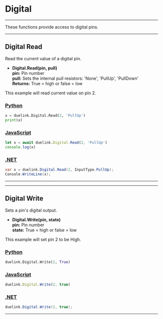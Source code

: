 # Digital

---

These functions provide access to digital pins.

---

## Digital Read

Read the current value of a digital pin.

- **Digital.Read(pin, pull)** <br>
**pin:** Pin number <br> 
**pull:** Sets the internal pull resistors: 'None', 'PullUp', 'PullDown' <br>
**Returns:** True = high or  false = low 

This example will read current value on pin 2.

### [Python](#tab/py)
```py
x = duelink.Digital.Read(2, 'PullUp')
print(x)
```

### [JavaScript](#tab/js)
```js
let x = await duelink.Digital.Read(2, 'PullUp')
console.log(x)
```

### [.NET](#tab/net) 
```cs
var x = duelink.Digital.Read(2, InputType.PullUp);
Console.WriteLine(x);
```

---

---

## Digital Write
Sets a pin's digital output.

- **Digital.Write(pin, state)** <br>
**pin:** Pin number <br> 
**state:** True = high or  false = low <br>

This example will set pin 2 to be High.

### [Python](#tab/py)
```py
duelink.Digital.Write(2, True)
```

### [JavaScript](#tab/js)
```js
duelink.Digital.Write(2, true)
```

### [.NET](#tab/net)
```cs
duelink.Digital.Write(2, true);
```

---